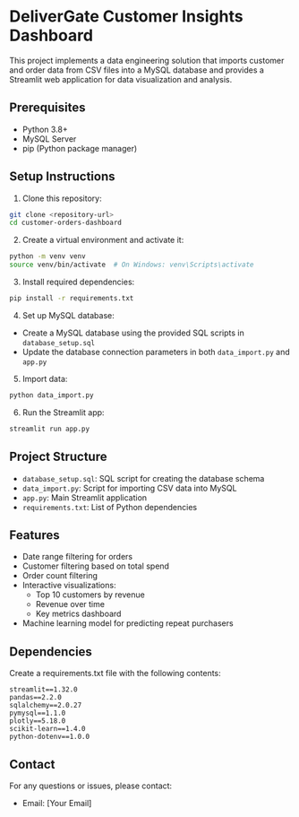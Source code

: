 # DeliverGate Customer Insights Dashboard

This project implements a data engineering solution that imports customer and order data from CSV files into a MySQL database and provides a Streamlit web application for data visualization and analysis.

## Prerequisites

- Python 3.8+
- MySQL Server
- pip (Python package manager)

## Setup Instructions

1. Clone this repository:

```bash
git clone <repository-url>
cd customer-orders-dashboard
```

2. Create a virtual environment and activate it:

```bash
python -m venv venv
source venv/bin/activate  # On Windows: venv\Scripts\activate
```

3. Install required dependencies:

```bash
pip install -r requirements.txt
```

4. Set up MySQL database:

- Create a MySQL database using the provided SQL scripts in `database_setup.sql`
- Update the database connection parameters in both `data_import.py` and `app.py`

5. Import data:

```bash
python data_import.py
```

6. Run the Streamlit app:

```bash
streamlit run app.py
```

## Project Structure

- `database_setup.sql`: SQL script for creating the database schema
- `data_import.py`: Script for importing CSV data into MySQL
- `app.py`: Main Streamlit application
- `requirements.txt`: List of Python dependencies

## Features

- Date range filtering for orders
- Customer filtering based on total spend
- Order count filtering
- Interactive visualizations:
  - Top 10 customers by revenue
  - Revenue over time
  - Key metrics dashboard
- Machine learning model for predicting repeat purchasers

## Dependencies

Create a requirements.txt file with the following contents:

```
streamlit==1.32.0
pandas==2.2.0
sqlalchemy==2.0.27
pymysql==1.1.0
plotly==5.18.0
scikit-learn==1.4.0
python-dotenv==1.0.0
```

## Contact

For any questions or issues, please contact:

- Email: [Your Email]
